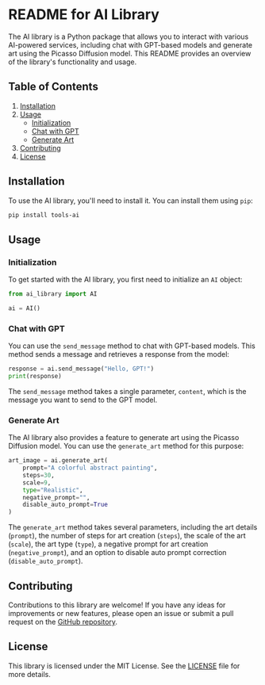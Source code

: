 # README for AI Library

The AI library is a Python package that allows you to interact with various AI-powered services, including chat with GPT-based models and generate art using the Picasso Diffusion model. This README provides an overview of the library's functionality and usage.

## Table of Contents

1. [Installation](#installation)
2. [Usage](#usage)
    - [Initialization](#initialization)
    - [Chat with GPT](#chat-with-gpt)
    - [Generate Art](#generate-art)
3. [Contributing](#contributing)
4. [License](#license)

## Installation <a name="installation"></a>

To use the AI library, you'll need to install it. You can install them using `pip`:

```bash
pip install tools-ai
```

## Usage <a name="usage"></a>

### Initialization <a name="initialization"></a>

To get started with the AI library, you first need to initialize an `AI` object:

```python
from ai_library import AI

ai = AI()
```

### Chat with GPT <a name="chat-with-gpt"></a>

You can use the `send_message` method to chat with GPT-based models. This method sends a message and retrieves a response from the model:

```python
response = ai.send_message("Hello, GPT!")
print(response)
```

The `send_message` method takes a single parameter, `content`, which is the message you want to send to the GPT model.

### Generate Art <a name="generate-art"></a>

The AI library also provides a feature to generate art using the Picasso Diffusion model. You can use the `generate_art` method for this purpose:

```python
art_image = ai.generate_art(
    prompt="A colorful abstract painting",
    steps=30,
    scale=9,
    type="Realistic",
    negative_prompt="",
    disable_auto_prompt=True
)
```

The `generate_art` method takes several parameters, including the art details (`prompt`), the number of steps for art creation (`steps`), the scale of the art (`scale`), the art type (`type`), a negative prompt for art creation (`negative_prompt`), and an option to disable auto prompt correction (`disable_auto_prompt`).

## Contributing <a name="contributing"></a>

Contributions to this library are welcome! If you have any ideas for improvements or new features, please open an issue or submit a pull request on the [GitHub repository](https://github.com/your-repo-url).

## License <a name="license"></a>

This library is licensed under the MIT License. See the [LICENSE](LICENSE) file for more details.
